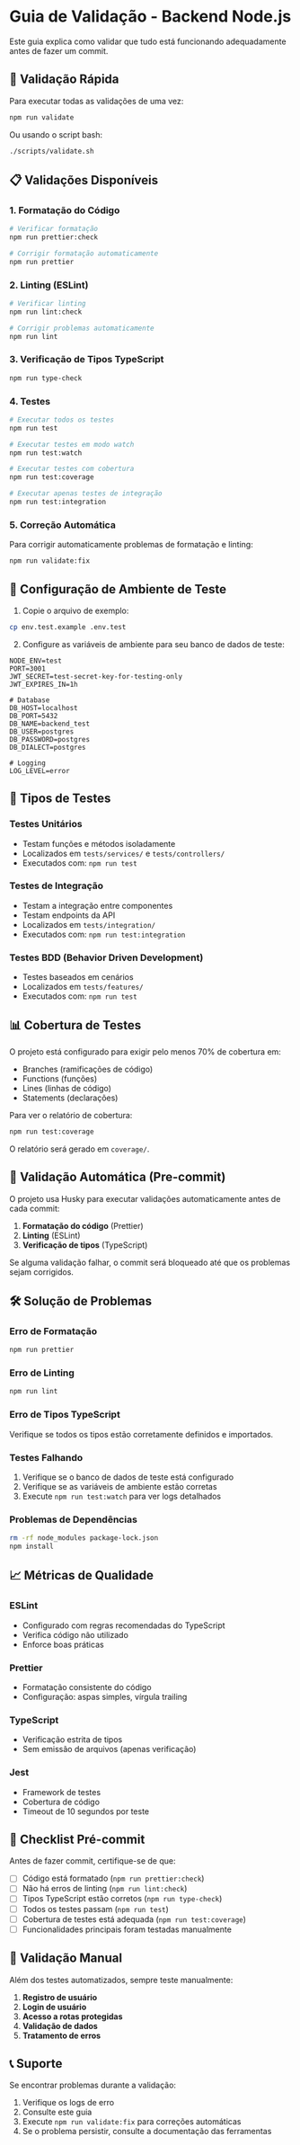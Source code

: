 # Guia de Validação - Backend Node.js

Este guia explica como validar que tudo está funcionando adequadamente antes de fazer um commit.

## 🚀 Validação Rápida

Para executar todas as validações de uma vez:

```bash
npm run validate
```

Ou usando o script bash:

```bash
./scripts/validate.sh
```

## 📋 Validações Disponíveis

### 1. **Formatação do Código**
```bash
# Verificar formatação
npm run prettier:check

# Corrigir formatação automaticamente
npm run prettier
```

### 2. **Linting (ESLint)**
```bash
# Verificar linting
npm run lint:check

# Corrigir problemas automaticamente
npm run lint
```

### 3. **Verificação de Tipos TypeScript**
```bash
npm run type-check
```

### 4. **Testes**
```bash
# Executar todos os testes
npm run test

# Executar testes em modo watch
npm run test:watch

# Executar testes com cobertura
npm run test:coverage

# Executar apenas testes de integração
npm run test:integration
```

### 5. **Correção Automática**
Para corrigir automaticamente problemas de formatação e linting:

```bash
npm run validate:fix
```

## 🔧 Configuração de Ambiente de Teste

1. Copie o arquivo de exemplo:
```bash
cp env.test.example .env.test
```

2. Configure as variáveis de ambiente para seu banco de dados de teste:
```env
NODE_ENV=test
PORT=3001
JWT_SECRET=test-secret-key-for-testing-only
JWT_EXPIRES_IN=1h

# Database
DB_HOST=localhost
DB_PORT=5432
DB_NAME=backend_test
DB_USER=postgres
DB_PASSWORD=postgres
DB_DIALECT=postgres

# Logging
LOG_LEVEL=error
```

## 🧪 Tipos de Testes

### Testes Unitários
- Testam funções e métodos isoladamente
- Localizados em `tests/services/` e `tests/controllers/`
- Executados com: `npm run test`

### Testes de Integração
- Testam a integração entre componentes
- Testam endpoints da API
- Localizados em `tests/integration/`
- Executados com: `npm run test:integration`

### Testes BDD (Behavior Driven Development)
- Testes baseados em cenários
- Localizados em `tests/features/`
- Executados com: `npm run test`

## 📊 Cobertura de Testes

O projeto está configurado para exigir pelo menos 70% de cobertura em:
- Branches (ramificações de código)
- Functions (funções)
- Lines (linhas de código)
- Statements (declarações)

Para ver o relatório de cobertura:
```bash
npm run test:coverage
```

O relatório será gerado em `coverage/`.

## 🔄 Validação Automática (Pre-commit)

O projeto usa Husky para executar validações automaticamente antes de cada commit:

1. **Formatação do código** (Prettier)
2. **Linting** (ESLint)
3. **Verificação de tipos** (TypeScript)

Se alguma validação falhar, o commit será bloqueado até que os problemas sejam corrigidos.

## 🛠️ Solução de Problemas

### Erro de Formatação
```bash
npm run prettier
```

### Erro de Linting
```bash
npm run lint
```

### Erro de Tipos TypeScript
Verifique se todos os tipos estão corretamente definidos e importados.

### Testes Falhando
1. Verifique se o banco de dados de teste está configurado
2. Verifique se as variáveis de ambiente estão corretas
3. Execute `npm run test:watch` para ver logs detalhados

### Problemas de Dependências
```bash
rm -rf node_modules package-lock.json
npm install
```

## 📈 Métricas de Qualidade

### ESLint
- Configurado com regras recomendadas do TypeScript
- Verifica código não utilizado
- Enforce boas práticas

### Prettier
- Formatação consistente do código
- Configuração: aspas simples, vírgula trailing

### TypeScript
- Verificação estrita de tipos
- Sem emissão de arquivos (apenas verificação)

### Jest
- Framework de testes
- Cobertura de código
- Timeout de 10 segundos por teste

## 🎯 Checklist Pré-commit

Antes de fazer commit, certifique-se de que:

- [ ] Código está formatado (`npm run prettier:check`)
- [ ] Não há erros de linting (`npm run lint:check`)
- [ ] Tipos TypeScript estão corretos (`npm run type-check`)
- [ ] Todos os testes passam (`npm run test`)
- [ ] Cobertura de testes está adequada (`npm run test:coverage`)
- [ ] Funcionalidades principais foram testadas manualmente

## 🚨 Validação Manual

Além dos testes automatizados, sempre teste manualmente:

1. **Registro de usuário**
2. **Login de usuário**
3. **Acesso a rotas protegidas**
4. **Validação de dados**
5. **Tratamento de erros**

## 📞 Suporte

Se encontrar problemas durante a validação:

1. Verifique os logs de erro
2. Consulte este guia
3. Execute `npm run validate:fix` para correções automáticas
4. Se o problema persistir, consulte a documentação das ferramentas 